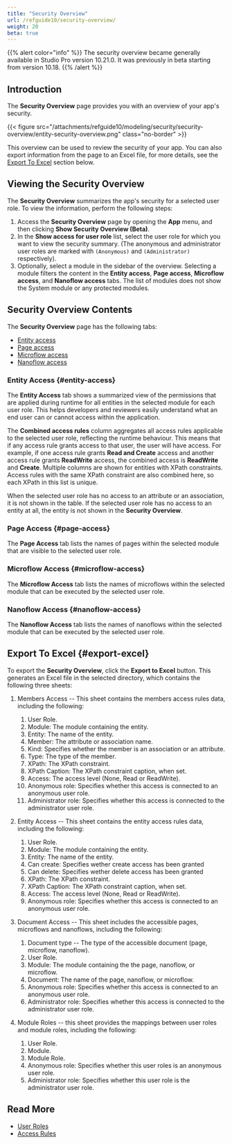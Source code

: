 ```yaml
---
title: "Security Overview"
url: /refguide10/security-overview/
weight: 20
beta: true
---
```


{{% alert color="info" %}}
The security overview became generally available in Studio Pro version 10.21.0. It was previously in beta starting from version 10.18.
{{% /alert %}}

## Introduction

The **Security Overview** page provides you with an overview of your app's security. 

{{< figure src="/attachments/refguide10/modeling/security/security-overview/entity-security-overview.png" class="no-border" >}}

This overview can be used to review the security of your app. You can also export information from the page to an Excel file, for more details, see the [Export To Excel](#export-excel) section below.

## Viewing the Security Overview

The **Security Overview** summarizes the app's security for a selected user role. To view the information, perform the following steps:

1. Access the **Security Overview** page by opening the **App** menu, and then clicking **Show Security Overview (Beta)**.
2. In the **Show access for user role** list, select the user role for which you want to view the security summary.  (The anonymous and administrator user roles are marked with  `(Anonymous)` and `(Administrator)` respectively).
3. Optionally, select a module in the sidebar of the overview.
    Selecting a module filters the content in the **Entity access**, **Page access**, **Microflow access**, and **Nanoflow access** tabs. The list of modules does not show the System module or any protected modules.

## Security Overview Contents

The **Security Overview** page has the following tabs:

* [Entity access](#entity-access)
* [Page access](#page-access)
* [Microflow access](#microflow-access)
* [Nanoflow access](#nanoflow-access)

### Entity Access {#entity-access}

The **Entity Access** tab shows a summarized view of the permissions that are applied during runtime for all entities in the selected module for each user role. This helps developers and reviewers easily understand what an end user can or cannot access within the application.

The **Combined access rules** column aggregates all access rules applicable to the selected user role, reflecting the runtime behaviour. This means that if any access rule grants access to that user, the user will have access. For example, if one access rule grants **Read and Create** access and another access rule grants **ReadWrite** access, the combined access is **ReadWrite** and **Create**.
Multiple columns are shown for entities with XPath constraints. Access rules with the same XPath constraint are also combined here, so each XPath in this list is unique. 

When the selected user role has no access to an attribute or an association, it is not shown in the table. If the selected user role has no access to an entity at all, the entity is not shown in the **Security Overview**.

### Page Access {#page-access}

The **Page Access** tab lists the names of pages within the selected module that are visible to the selected user role.

### Microflow Access {#microflow-access}

The **Microflow Access** tab lists the names of microflows within the selected module that can be executed by the selected user role.

### Nanoflow Access {#nanoflow-access}

The **Nanoflow Access** tab lists the names of nanoflows within the selected module that can be executed by the selected user role.

## Export To Excel {#export-excel}

To export the **Security Overview**, click the **Export to Excel** button. This generates an Excel file in the selected directory, which contains the following three sheets:

1. Members Access -- This sheet contains the members access rules data, including the following:
    1. User Role.
    2. Module: The module containing the entity.
    3. Entity: The name of the entity.
    4. Member: The attribute or association name.
    5. Kind: Specifies whether the member is an association or an attribute.
    6. Type: The type of the member.
    7. XPath: The XPath constraint.
    8. XPath Caption:  The XPath constraint caption, when set.
    9. Access: The access level (None, Read or ReadWrite).
    10. Anonymous role: Specifies whether this access is connected to an anonymous user role.
    11. Administrator role: Specifies whether this access is connected to the administrator user role.

2. Entity Access -- This sheet contains the entity access rules data, including the following:
    1. User Role.
    2. Module: The module containing the entity.
    3. Entity: The name of the entity.
    4. Can create:  Specifies wether create access has been granted
    4. Can delete:  Specifies wether delete access has been granted
    5. XPath: The XPath constraint.
    6. XPath Caption:  The XPath constraint caption, when set.
    7. Access: The access level (None, Read or ReadWrite).
    8. Anonymous role: Specifies whether this access is connected to an anonymous user role.
3. Document Access -- This sheet includes the accessible pages, microflows and nanoflows, including the following:
    1. Document type -- The type of the accessible document (page, microflow, nanoflow).
    2. User Role.
    3. Module: The module containing the the page, nanoflow, or microflow.
    4. Document: The name of the page, nanoflow, or microflow.
    5. Anonymous role: Specifies whether this access is connected to an anonymous user role.
    6. Administrator role: Specifies whether this access is connected to the administrator user role.
4. Module Roles -- this sheet provides the mappings between user roles and module roles, including the following:
    1. User Role.
    2. Module.
    3. Module Role.
    4. Anonymous role: Specifies whether this user roles is an anonymous user role.
    5. Administrator role: Specifies whether this user role is the administrator user role.

## Read More

* [User Roles](/refguide10/user-roles/)
* [Access Rules](/refguide10/access-rules/)
